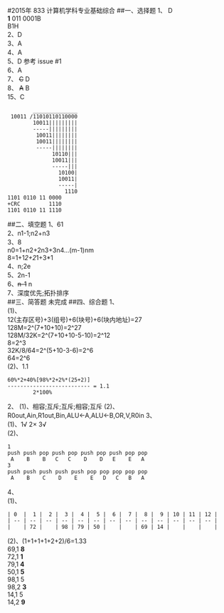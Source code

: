#2015年 833 计算机学科专业基础综合
##一、选择题
1、 D  
**1** 011 0001B  
B1H  
2、D  
3、A  
4、A  
5、D 参考 issue #1  
6、A  
7、 ~~C~~ D  
8、 ~~A~~ B  
15、C  
```
        ______________  
 10011 /11010110110000  
        10011|||||||||  
        -----|||||||||  
         10011||||||||  
         10011||||||||  
         -----||||||||  
              10110|||  
              10011|||  
              -----|||  
                10100|  
                10011|  
                -----|  
                  1110  
1101 0110 11 0000  
+CRC         1110  
1101 0110 11 1110  
```
##二、填空题
1、61  
2、n1-1;n2+n3  
3、8  
n0=1+n2+2n3+3n4...(m-1)nm  
8=1+1*2+2*1+3*1  
4、n;2e  
5、2n-1  
6、~~n-1~~ n         
7、深度优先;拓扑排序  
##三、简答题
未完成
##四、综合题
1、  
(1)、  
12(主存区号)+3(组号)+6(块号)+6(块内地址)=27  
128M=2^(7+10+10)=2^27  
128M/32K=2^(7+10+10-5-10)=2^12  
8=2^3  
32K/8/64=2^(5+10-3-6)=2^6  
64=2^6  
(2)、1.1  
```
60%*2+40%[98%*2+2%*(25+2)]
-------------------------- = 1.1
        2*100%
```
2、
(1)、相容;互斥;互斥;相容;互斥
(2)、R0out,Ain,R1out,Bin,ALU←A,ALU←B,OR,V,R0in
3、  
(1)、1√ 2× 3√  
(2)、  
```
1 
push push pop push pop push pop push pop pop
 A    B    B   C   C    D    D   E    E   A
3
push push push push push pop pop pop pop pop
 A    B    C    D    E    E   D   C   B   A
```
4、  
(1)、
```
| 0  |  1 |  2 |  3 |  4 |  5 |  6 |  7 |  8 |  9 | 10 | 11 | 12 |
| -- | -- | -- | -- | -- | -- | -- | -- | -- | -- | -- | -- | -- |
|    | 72 |    | 98 | 79 | 50 |    |    | 69 | 14 |    |    |    |
```
(2)、(1+1+1+1+2+2)/6=1.33  
69,1 **8**  
72,1 **1**  
79,1 **4**  
50,1 **5**  
98,1 5  
98,2 **3**  
14,1 5  
14,2 **9**  
